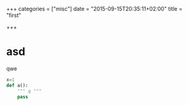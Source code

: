 +++
categories = ["misc"]
date = "2015-09-15T20:35:11+02:00"
title = "first"

+++

# asd

qwe

```python
x=1
def a():
    """ q """
    pass
```

